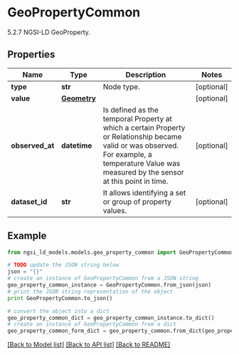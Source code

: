# GeoPropertyCommon

5.2.7 NGSI-LD GeoProperty. 

## Properties
Name | Type | Description | Notes
------------ | ------------- | ------------- | -------------
**type** | **str** | Node type.  | [optional] 
**value** | [**Geometry**](Geometry.md) |  | [optional] 
**observed_at** | **datetime** | Is defined as the temporal Property at which a certain Property or Relationship became valid or was observed. For example, a temperature Value was measured by the sensor at this point in time.  | [optional] 
**dataset_id** | **str** | It allows identifying a set or group of property values.  | [optional] 

## Example

```python
from ngsi_ld_models.models.geo_property_common import GeoPropertyCommon

# TODO update the JSON string below
json = "{}"
# create an instance of GeoPropertyCommon from a JSON string
geo_property_common_instance = GeoPropertyCommon.from_json(json)
# print the JSON string representation of the object
print GeoPropertyCommon.to_json()

# convert the object into a dict
geo_property_common_dict = geo_property_common_instance.to_dict()
# create an instance of GeoPropertyCommon from a dict
geo_property_common_form_dict = geo_property_common.from_dict(geo_property_common_dict)
```
[[Back to Model list]](../README.md#documentation-for-models) [[Back to API list]](../README.md#documentation-for-api-endpoints) [[Back to README]](../README.md)


